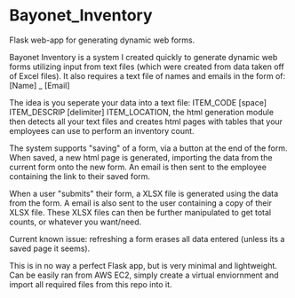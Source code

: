 # Bayonet_Inventory
Flask web-app for generating dynamic web forms.

Bayonet Inventory is a system I created quickly to generate dynamic web forms utilizing input from text files (which were created from data taken off of Excel files). It also requires a text file of names and emails in the form of: [Name] _ [Email]

The idea is you seperate your data into a text file: ITEM_CODE [space] ITEM_DESCRIP [delimiter] ITEM_LOCATION, the html generation module then detects all your text files and creates html pages with tables that your employees can use to perform an inventory count.

The system supports "saving" of a form, via a button at the end of the form. When saved, a new html page is generated, importing the data from the current form onto the new form. An email is then sent to the employee containing the link to their saved form.

When a user "submits" their form, a XLSX file is generated using the data from the form. A email is also sent to the user containing a copy of their XLSX file. These XLSX files can then be further manipulated to get total counts, or whatever you want/need.

Current known issue: refreshing a form erases all data entered (unless its a saved page it seems). 

This is in no way a perfect Flask app, but is very minimal and lightweight. Can be easily ran from AWS EC2, simply create a virtual enviornment and import all required files from this repo into it.
